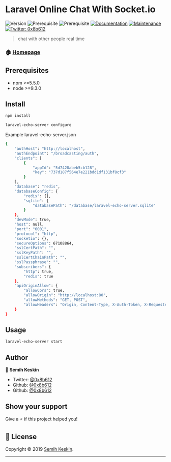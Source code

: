 # Laravel Online Chat With Socket.io
![Version](https://img.shields.io/badge/version-0.0.1-blue.svg?cacheSeconds=2592000)
![Prerequisite](https://img.shields.io/badge/npm-%3E%3D5.5.0-blue.svg)
![Prerequisite](https://img.shields.io/badge/node-%3E%3D9.3.0-blue.svg)
[![Documentation](https://img.shields.io/badge/documentation-yes-brightgreen.svg)](https://github.com/kefranabg/readme-md-generator#readme)
[![Maintenance](https://img.shields.io/badge/Maintained%3F-yes-green.svg)](https://github.com/kefranabg/readme-md-generator/graphs/commit-activity)
[![Twitter: 0x8b612](https://img.shields.io/twitter/follow/0x8b612.svg?style=social)](https://twitter.com/0x8b612)

> chat with other people real time

### 🏠 [Homepage](https://github.com/0x8b612/laravel-online-chat-websocket)

## Prerequisites

- npm >=5.5.0
- node >=9.3.0

## Install

```sh
npm install
```

```sh
laravel-echo-server configure
```

Example laravel-echo-server.json
```sh
{
	"authHost": "http://localhost",
	"authEndpoint": "/broadcasting/auth",
	"clients": [
		{
			"appId": "5d7428abeb5cb128",
			"key": "737d187f564e7e221bdd1df131bf8cf3"
		}
	],
	"database": "redis",
	"databaseConfig": {
		"redis": {},
		"sqlite": {
			"databasePath": "/database/laravel-echo-server.sqlite"
		}
	},
	"devMode": true,
	"host": null,
	"port": "6001",
	"protocol": "http",
	"socketio": {},
	"secureOptions": 67108864,
	"sslCertPath": "",
	"sslKeyPath": "",
	"sslCertChainPath": "",
	"sslPassphrase": "",
	"subscribers": {
		"http": true,
		"redis": true
	},
	"apiOriginAllow": {
		"allowCors": true,
		"allowOrigin": "http://localhost:80",
		"allowMethods": "GET, POST",
		"allowHeaders": "Origin, Content-Type, X-Auth-Token, X-Requested-With, Accept, Authorization, X-CSRF-TOKEN, X-Socket-Id"
	}
}
```

## Usage

```sh
laravel-echo-server start
```

## Author

👤 **Semih Keskin**

* Twitter: [@0x8b612](https://twitter.com/0x8b612)
* Github: [@0x8b612](https://github.com/0x8b612)
* Github: [@0x8b612](https://gitlab.com/0x8b612)

## Show your support

Give a ⭐️ if this project helped you!


## 📝 License

Copyright © 2019 [Semih Keskin](https://github.com/0x8b612).

***

